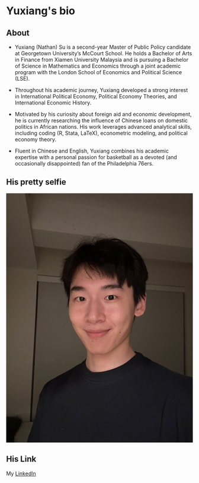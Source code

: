 # Yuxiang's bio
## About
- Yuxiang (Nathan) Su is a second-year Master of Public Policy candidate at Georgetown University’s McCourt School. He holds a Bachelor of Arts in Finance from Xiamen University Malaysia and is pursuing a Bachelor of Science in Mathematics and Economics through a joint academic program with the London School of Economics and Political Science (LSE).

- Throughout his academic journey, Yuxiang developed a strong interest in International Political Economy, Political Economy Theories, and International Economic History.

- Motivated by his curiosity about foreign aid and economic development, he is currently researching the influence of Chinese loans on domestic politics in African nations. His work leverages advanced analytical skills, including coding (R, Stata, LaTeX), econometric modeling, and political economy theory.

- Fluent in Chinese and English, Yuxiang combines his academic expertise with a personal passion for basketball as a devoted (and occasionally disappointed) fan of the Philadelphia 76ers.

## His pretty selfie
![My Selfie](image/selfie.jpg)

## His Link
My [LinkedIn](https://www.linkedin.com/in/yuxiang-su-30480332b/)